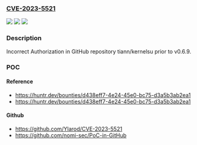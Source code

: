 ### [CVE-2023-5521](https://cve.mitre.org/cgi-bin/cvename.cgi?name=CVE-2023-5521)
![](https://img.shields.io/static/v1?label=Product&message=tiann%2Fkernelsu&color=blue)
![](https://img.shields.io/static/v1?label=Version&message=unspecified%3C%20v0.6.9%20&color=brighgreen)
![](https://img.shields.io/static/v1?label=Vulnerability&message=CWE-863%20Incorrect%20Authorization&color=brighgreen)

### Description

Incorrect Authorization in GitHub repository tiann/kernelsu prior to v0.6.9.

### POC

#### Reference
- https://huntr.dev/bounties/d438eff7-4e24-45e0-bc75-d3a5b3ab2ea1
- https://huntr.dev/bounties/d438eff7-4e24-45e0-bc75-d3a5b3ab2ea1

#### Github
- https://github.com/Ylarod/CVE-2023-5521
- https://github.com/nomi-sec/PoC-in-GitHub

